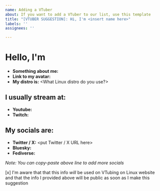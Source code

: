 ```yaml
---
name: Adding a VTuber
about: If you want to add a VTuber to our list, use this template
title: "[VTUBER SUGGESTION]: Hi, I'm <insert name here>"
labels: ''
assignees: ''

---
```


# Hello, I'm <put name here>
- **Something about me:** <Short description about you>
- **Link to my avatar:**
- **My distro is:**  <What Linux distro do you use?>

## I usually stream at:
- **Youtube:** <put your YT URL here or delete this line if not applicable>
- **Twitch:**  <put your Twitch URL here or delete this line if not applicable>

## My socials are:
- **Twitter / X:** <put Twitter / X URL here>
- **Bluesky:** <put bsky url here>
- **Fediverse:** <put fediverse url here>

*Note: You can copy-paste above line to add more socials*

[x] I'm aware that that this info *will* be used on VTubing on Linux website and that the info I provided above will be public as soon as I make this suggestion
